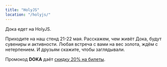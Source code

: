 ```yaml
---
title: "HolyJS"
location: "/holyjs/"
---
```


Дока едет на HolyJS.

Приходите на наш стенд 21-22 мая. Расскажем, чем живёт Дока, будут сувениры и активности. Любая встреча с вами на вес золота, ждём с нетерпением. И друзьям скажите, чтобы заглядывали.

Промокод __DOKA__ даёт [скидку 20% на билеты](https://bit.ly/3MttDbE).
